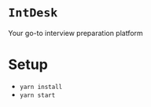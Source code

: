 # **`IntDesk`**

Your go-to interview preparation platform

# Setup

- `yarn install`
- `yarn start`
